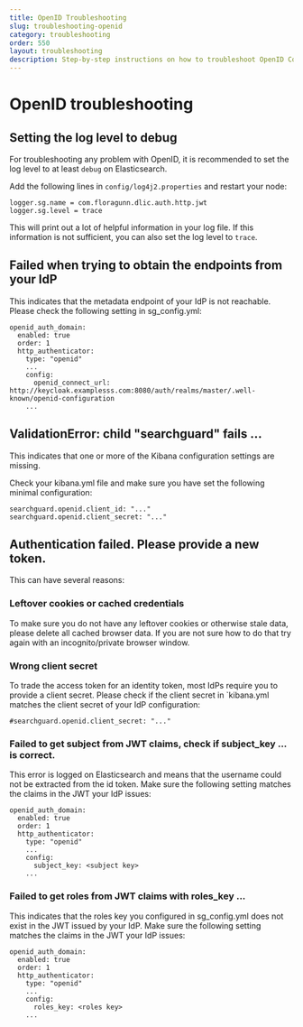 ```yaml
---
title: OpenID Troubleshooting
slug: troubleshooting-openid
category: troubleshooting
order: 550
layout: troubleshooting
description: Step-by-step instructions on how to troubleshoot OpenID Connect issues in Elasticsearch and Kibana.
---
```


<!--- Copyright 2020 floragunn GmbH -->

# OpenID troubleshooting

## Setting the log level to debug

For troubleshooting any problem with OpenID, it is recommended to set the log level to at least `debug` on Elasticsearch.

Add the following lines in `config/log4j2.properties` and restart your node:

```
logger.sg.name = com.floragunn.dlic.auth.http.jwt
logger.sg.level = trace
```

This will print out a lot of helpful information in your log file. If this information is not sufficient, you can also set the log level to `trace`.

## Failed when trying to obtain the endpoints from your IdP

This indicates that the metadata endpoint of your IdP is not reachable. Please check the following setting in sg_config.yml:

```
openid_auth_domain:
  enabled: true
  order: 1
  http_authenticator:
    type: "openid"
    ...
    config:
      openid_connect_url: http://keycloak.examplesss.com:8080/auth/realms/master/.well-known/openid-configuration
    ...
```

## ValidationError: child "searchguard" fails ...

This indicates that one or more of the Kibana configuration settings are missing.

Check your kibana.yml file and make sure you have set the following minimal configuration:

```
searchguard.openid.client_id: "..."
searchguard.openid.client_secret: "..."
```

## Authentication failed. Please provide a new token.

This can have several reasons:

### Leftover cookies or cached credentials

To make sure you do not have any leftover cookies or otherwise stale data, please delete all cached browser data. If you are not sure how to do that try again with an incognito/private browser window.

### Wrong client secret

To trade the access token for an identity token, most IdPs require you to provide a client secret. Please check if the client secret in `kibana.yml matches the client secret of your IdP configuration:

```
#searchguard.openid.client_secret: "..."
```

### Failed to get subject from JWT claims, check if subject_key ... is correct.

This error is logged on Elasticsearch and means that the username could not be extracted from the id token. Make sure the following setting matches the claims in the JWT your IdP issues:

```
openid_auth_domain:
  enabled: true
  order: 1
  http_authenticator:
    type: "openid"
    ...
    config:
      subject_key: <subject key>
    ...
```

### Failed to get roles from JWT claims with roles_key ...

This indicates that the roles key you configured in sg_config.yml does not exist in the JWT issued by your IdP. Make sure the following setting matches the claims in the JWT your IdP issues:

```
openid_auth_domain:
  enabled: true
  order: 1
  http_authenticator:
    type: "openid"
    ...
    config:
      roles_key: <roles key>
    ...
```



